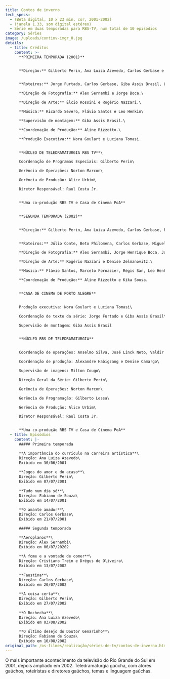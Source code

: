 ```yaml
---
title: Contos de inverno
tech_specs:
  - (Beta digital, 10 x 23 min, cor, 2001-2002)
  - (janela 1.33, som digital estéreo)
  - Série em duas temporadas para RBS-TV, num total de 10 episódios
category: Séries
image: /uploads/continv-imgr_0.jpg
details:
  - title: Créditos
    content: >-
      **PRIMEIRA TEMPORADA (2001)**


      **Direção:** Gilberto Perin, Ana Luiza Azevedo, Carlos Gerbase e Fabiano de Souza.


      **Roteiros:** Jorge Furtado, Carlos Gerbase, Giba Assis Brasil, Luis Fernando Veríssimo, Glênio Póvoas, Ana Luiza Azevedo, Fabiano de Souza e Emiliano Urbim.\

      **Direção de Fotografia:** Alex Sernambi e Jorge Boca.\

      **Direção de Arte:** Élcio Rossini e Rogério Nazzari.\

      **Música:** Ricardo Severo, Flávio Santos e Leo Henkin\

      **Supervisão de montagem:** Giba Assis Brasil.\

      **Coordenação de Produção:** Aline Rizzotto.\

      **Produção Executiva:** Nora Goulart e Luciana Tomasi.


      **NÚCLEO DE TELEDRAMATURGIA RBS TV**\

      Coordenação de Programas Especiais: Gilberto Perin\

      Gerência de Operações: Norton Marcon\

      Gerência de Produção: Alice Urbim\

      Diretor Responsável: Raul Costa Jr.


      **Uma co-produção RBS TV e Casa de Cinema PoA**


      **SEGUNDA TEMPORADA (2002)**


      **Direção:** Gilberto Perin, Ana Luiza Azevedo, Carlos Gerbase, Fabiano de Souza, Alex Sernambi, Cristiano Trein e Drégus de Oliveira.


      **Roteiros:** Júlio Conte, Beto Philomena, Carlos Gerbase, Miguel da Costa Franco, Marcelo Pires e Tomás Creus.\

      **Direção de Fotografia:** Alex Sernambi, Jorge Henrique Boca, Joel Sagardia, Jaime Lerner e Juliano Lopes.\

      **Direção de Arte:** Rogério Nazzari e Denise Zelmanovitz.\

      **Música:** Flávio Santos, Marcelo Fornazier, Régis San, Leo Henkin, Hique Gomez e Henrique W. Gueiros.\

      **Coordenação de Produção:** Aline Rizzotto e Kika Sousa.


      **CASA DE CINEMA DE PORTO ALEGRE**


      Produção executiva: Nora Goulart e Luciana Tomasi\

      Coordenação de texto da série: Jorge Furtado e Giba Assis Brasil\

      Supervisão de montagem: Giba Assis Brasil


      **NÚCLEO RBS DE TELEDRAMATURGIA**


      Coordenação de operações: Anselmo Silva, José Linck Neto, Valdir Gonçalves e Voltaire Vargas\

      Coordenação de produção: Alexandre Habigzang e Denise Camargo\

      Supervisão de imagens: Milton Cougo\

      Direção Geral da Série: Gilberto Perin\

      Gerência de Operações: Norton Marcon\

      Gerência de Programação: Gilberto Lessa\

      Gerência de Produção: Alice Urbim\

      Diretor Responsável: Raul Costa Jr.


      **Uma co-produção RBS TV e Casa de Cinema PoA**
  - title: Episódios
    content: |-
      ##### Primeira temporada

      **A importância do currículo na carreira artística**\
      Direção: Ana Luiza Azevedo\
      Exibido em 30/06/2001
      	
      **Jogos do amor e do acaso**\
      Direção: Gilberto Perin\
      Exibido em 07/07/2001
      	
      **Tudo num dia só**\
      Direção: Fabiano de Souza\
      Exibido em 14/07/2001
      	
      **O amante amador**\
      Direção: Carlos Gerbase\
      Exibido em 21/07/2001

      ##### Segunda temporada

      **Aeroplanos**\
      Direção: Alex Sernambi\
      Exibido em 06/07/20202
      	
      **A fome e a vontade de comer**\
      Direção: Cristiano Trein e Drégus de Oliveira\
      Exibido em 13/07/2002
      	
      **Faustina**\
      Direção: Carlos Gerbase\
      Exibido em 20/07/2002
      	
      **A coisa certa**\
      Direção: Gilberto Perin\
      Exibido em 27/07/2002
      	
      **O Bochecha**\
      Direção: Ana Luiza Azevedo\
      Exibido em 03/08/2002
      	
      **O último desejo do Doutor Genarinho**\
      Direção: Fabiano de Souza\
      Exibido em 10/08/2002
original_path: /os-filmes/realização/séries-de-tv/contos-de-inverno.html
---
```

O mais importante acontecimento da televisão do Rio Grande do Sul em 2001, depois ampliado em 2002. Teledramaturgia gaúcha, com atores gaúchos, roteiristas e diretores gaúchos, temas e linguagem gaúchas.